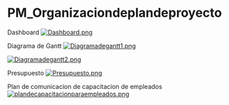 # PM_Organizaciondeplandeproyecto


Dashboard
[![Dashboard.png](https://i.postimg.cc/2SM6cL3z/Dashboard.png)](https://postimg.cc/VJ9m56jT)

Diagrama de Gantt
[![Diagramadegantt1.png](https://i.postimg.cc/QMqMX40M/Diagramadegantt1.png)](https://postimg.cc/GBHRKQ00)

[![Diagramadegantt2.png](https://i.postimg.cc/GmxB2mpr/Diagramadegantt2.png)](https://postimg.cc/mPhZpRM6)

Presupuesto
[![Presupuesto.png](https://i.postimg.cc/Y9sLHDCW/Presupuesto.png)](https://postimg.cc/62CpV0RW)

Plan de comunicacion de capacitacion de empleados
[![plandecapacitacionparaempleados.png](https://i.postimg.cc/RCpyk7Qx/plandecapacitacionparaempleados.png)](https://postimg.cc/hhx2x752)
